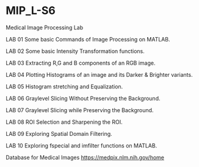 # MIP_L-S6
Medical Image Processing Lab

LAB 01 Some basic Commands of Image Processing on MATLAB.

LAB 02 Some basic Intensity Transformation functions.

LAB 03 Extracting R,G and B components of an RGB image.

LAB 04 Plotting Histograms of an image and its Darker & Brighter variants.

LAB 05 Histogram stretching and Equalization.

LAB 06 Graylevel Slicing Without Preserving the Background.

LAB 07 Graylevel Slicing while Preserving the Background.

LAB 08 ROI Selection and Sharpening the ROI.

LAB 09 Exploring Spatial Domain Filtering.

LAB 10 Exploring fspecial and imfilter functions on MATLAB.

Database for Medical Images https://medpix.nlm.nih.gov/home

